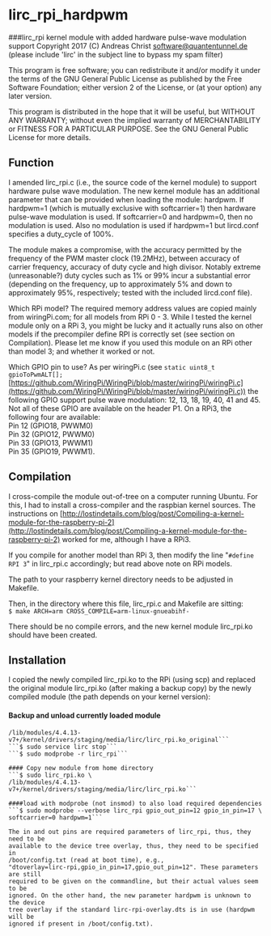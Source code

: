 # lirc_rpi_hardpwm
###lirc_rpi kernel module with added hardware pulse-wave modulation support
Copyright 2017 (C) Andreas Christ <software@quantentunnel.de>
(please include 'lirc' in the subject line to bypass my spam filter)

  This program is free software; you can redistribute it and/or modify
  it under the terms of the GNU General Public License as published by
  the Free Software Foundation; either version 2 of the License, or
  (at your option) any later version.

  This program is distributed in the hope that it will be useful,
  but WITHOUT ANY WARRANTY; without even the implied warranty of
  MERCHANTABILITY or FITNESS FOR A PARTICULAR PURPOSE.  See the
  GNU General Public License for more details.

## Function
I amended lirc_rpi.c (i.e., the source code of the kernel module) to support
hardware pulse wave modulation. The new kernel module has an additional
parameter that can be provided when loading the module: hardpwm. If hardpwm=1
(which is mutually exclusive with softcarrier=1) then hardware pulse-wave
modulation is used. If softcarrier=0 and hardpwm=0, then no modulation is used.
Also no modulation is used if hardpwm=1 but lircd.conf specifies a duty_cycle
of 100%.

The module makes a compromise, with the accuracy permitted by the frequency of
the PWM master clock (19.2MHz), between accuracy of carrier frequency, accuracy
of duty cycle and high divisor. Notably extreme (unreasonable?) duty cycles
such as 1% or 99% incur a substantial error (depending on the frequency, up to
approximately 5% and down to approximately 95%, respectively; tested with the
included lircd.conf file).

Which RPi model?
The required memory address values are copied mainly from wiringPi.com; for all
models from RPi 0 - 3. While I tested the kernel module only on a RPi 3, you
might be lucky and it actually runs also on other models if the precompiler
define RPI is correctly set (see section on Compilation). Please let me know if
you used this module on an RPi other than model 3; and whether it worked or not.

Which GPIO pin to use?
As per wiringPi.c (see ```static uint8_t gpioToPwmALT[];```
[https://github.com/WiringPi/WiringPi/blob/master/wiringPi/wiringPi.c](https://github.com/WiringPi/WiringPi/blob/master/wiringPi/wiringPi.c)) the
following GPIO support pulse wave modulation: 12, 13, 18, 19, 40, 41 and 45.
Not all of these GPIO are available on the header P1. On a RPi3, the following
four are available:  
  Pin 12 (GPIO18, PWWM0)  
  Pin 32 (GPIO12, PWWM0)  
  Pin 33 (GPIO13, PWWM1)  
  Pin 35 (GPIO19, PWWM1).

## Compilation
I cross-compile the module out-of-tree on a computer running Ubuntu. For this,
I had to install a cross-compiler and the raspbian kernel sources. The
instructions on [http://lostindetails.com/blog/post/Compiling-a-kernel-module-for-the-raspberry-pi-2](http://lostindetails.com/blog/post/Compiling-a-kernel-module-for-the-raspberry-pi-2)
worked for me, although I have a RPi3.

If you compile for another model than RPi 3, then modify the line
"```#define RPI 3```" in lirc_rpi.c accordingly; but read above note on RPi models.

The path to your raspberry kernel directory needs to be adjusted in Makefile.

Then, in the directory where this file, lirc_rpi.c and Makefile are sitting:  
```$ make ARCH=arm CROSS_COMPILE=arm-linux-gnueabihf-```

There should be no compile errors, and the new kernel module lirc_rpi.ko should
have been created.

## Installation
I copied the newly compiled lirc_rpi.ko to the RPi (using scp) and replaced the
original module lirc_rpi.ko (after making a backup copy) by the newly compiled
module (the path depends on your kernel version):

#### Backup and unload currently loaded module
```$ sudo cp /lib/modules/4.4.13-v7+/kernel/drivers/staging/media/lirc/lirc_rpi.ko
/lib/modules/4.4.13-v7+/kernel/drivers/staging/media/lirc/lirc_rpi.ko_original```  
```$ sudo service lirc stop```  
```$ sudo modprobe -r lirc_rpi```

#### Copy new module from home directory
```$ sudo lirc_rpi.ko \
/lib/modules/4.4.13-v7+/kernel/drivers/staging/media/lirc/lirc_rpi.ko```

####load with modprobe (not insmod) to also load required dependencies
```$ sudo modprobe --verbose lirc_rpi gpio_out_pin=12 gpio_in_pin=17 \
softcarrier=0 hardpwm=1```

The in and out pins are required parameters of lirc_rpi, thus, they need to be
available to the device tree overlay, thus, they need to be specified in
/boot/config.txt (read at boot time), e.g.,
"dtoverlay=lirc-rpi,gpio_in_pin=17,gpio_out_pin=12". These parameters are still
required to be given on the commandline, but their actual values seem to be
ignored. On the other hand, the new parameter hardpwm is unknown to the device
tree overlay if the standard lirc-rpi-overlay.dts is in use (hardpwm will be
ignored if present in /boot/config.txt).
